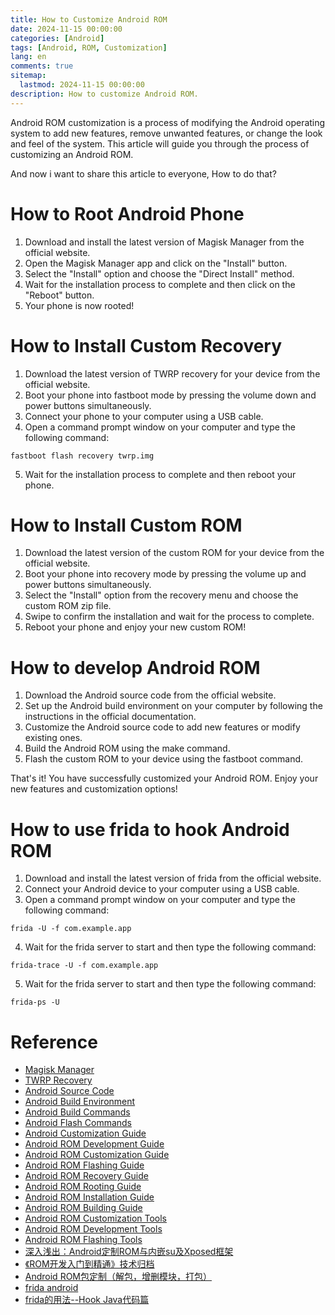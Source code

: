 ```yaml
---
title: How to Customize Android ROM
date: 2024-11-15 00:00:00
categories: [Android]
tags: [Android, ROM, Customization]
lang: en
comments: true
sitemap:
  lastmod: 2024-11-15 00:00:00
description: How to customize Android ROM.
---
```


Android ROM customization is a process of modifying the Android operating system to add new features, remove unwanted features, or change the look and feel of the system. This article will guide you through the process of customizing an Android ROM.

And now i want to share this article to everyone, How to do that?

# How to Root Android Phone

1. Download and install the latest version of Magisk Manager from the official website.
2. Open the Magisk Manager app and click on the "Install" button.
3. Select the "Install" option and choose the "Direct Install" method.
4. Wait for the installation process to complete and then click on the "Reboot" button.
5. Your phone is now rooted!

# How to Install Custom Recovery

1. Download the latest version of TWRP recovery for your device from the official website.
2. Boot your phone into fastboot mode by pressing the volume down and power buttons simultaneously.
3. Connect your phone to your computer using a USB cable.
4. Open a command prompt window on your computer and type the following command:
```
fastboot flash recovery twrp.img
```
5. Wait for the installation process to complete and then reboot your phone.

# How to Install Custom ROM

1. Download the latest version of the custom ROM for your device from the official website.
2. Boot your phone into recovery mode by pressing the volume up and power buttons simultaneously.
3. Select the "Install" option from the recovery menu and choose the custom ROM zip file.
4. Swipe to confirm the installation and wait for the process to complete.
5. Reboot your phone and enjoy your new custom ROM!

# How to develop Android ROM

1. Download the Android source code from the official website.
2. Set up the Android build environment on your computer by following the instructions in the official documentation.
3. Customize the Android source code to add new features or modify existing ones.
4. Build the Android ROM using the make command.
5. Flash the custom ROM to your device using the fastboot command.

That's it! You have successfully customized your Android ROM. Enjoy your new features and customization options!

# How to use frida to hook Android ROM

1. Download and install the latest version of frida from the official website.
2. Connect your Android device to your computer using a USB cable.
3. Open a command prompt window on your computer and type the following command:
```
frida -U -f com.example.app
```
4. Wait for the frida server to start and then type the following command:
```
frida-trace -U -f com.example.app
```
5. Wait for the frida server to start and then type the following command:
```
frida-ps -U
```



# Reference
- [Magisk Manager](https://magiskmanager.com/)
- [TWRP Recovery](https://twrp.me/)
- [Android Source Code](https://source.android.com/)
- [Android Build Environment](https://source.android.com/setup/build/initializing)
- [Android Build Commands](https://source.android.com/setup/build/building)
- [Android Flash Commands](https://source.android.com/setup/build/running)
- [Android Customization Guide](https://source.android.com/devices/customization)
- [Android ROM Development Guide](https://source.android.com/devices/tech/ota)
- [Android ROM Customization Guide](https://source.android.com/devices/tech/customization)
- [Android ROM Flashing Guide](https://source.android.com/devices/tech/ota/tools)
- [Android ROM Recovery Guide](https://source.android.com/devices/tech/ota/recovery)
- [Android ROM Rooting Guide](https://source.android.com/devices/tech/ota/rooting)
- [Android ROM Installation Guide](https://source.android.com/devices/tech/ota/installing)
- [Android ROM Building Guide](https://source.android.com/devices/tech/ota/building)
- [Android ROM Customization Tools](https://source.android.com/devices/tech/ota/tools)
- [Android ROM Development Tools](https://source.android.com/devices/tech/ota/development)
- [Android ROM Flashing Tools](https://source.android.com/devices/tech/ota/flashing)
- [深入浅出：Android定制ROM与内嵌su及Xposed框架](https://cloud.baidu.com/article/3304003)
- [《ROM开发入门到精通》技术归档](https://github.com/xxxgod/ROM-DevGuide)
- [Android ROM包定制（解包，增删模块，打包）](https://www.cnblogs.com/luoyesiqiu/p/10791511.html)
- [frida android](https://frida.re/docs/android/)
- [frida的用法--Hook Java代码篇](https://www.cnblogs.com/luoyesiqiu/p/10718997.html)


